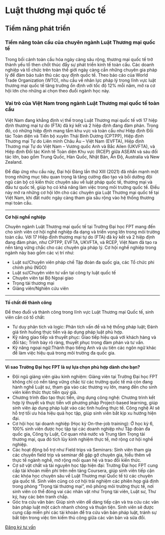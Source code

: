 ![banner](data:image/svg+xml,%3Csvg%20xmlns='http://www.w3.org/2000/svg'%20viewBox='0%200%201731%20301'%3E%3C/svg%3E)

# Luật thương mại quốc tế

## **Tiềm năng phát triển**

### **Tiềm năng toàn cầu của chuyên ngành Luật Thương mại quốc tế**

Trong bối cảnh toàn cầu hóa ngày càng sâu rộng, thương mại quốc tế trở thành yếu tố then chốt thúc đẩy sự phát triển kinh tế toàn cầu. Các doanh nghiệp và tổ chức trên toàn thế giới ngày càng cần những chuyên gia pháp lý để đảm bảo tuân thủ các quy định quốc tế. Theo báo cáo của World Trade Organization (WTO), nhu cầu về nhân lực pháp lý trong lĩnh vực luật thương mại quốc tế tăng trưởng ổn định với tốc độ 12% mỗi năm, mở ra cơ hội lớn cho những ai chọn theo đuổi ngành học này.

### **Vai trò của Việt Nam trong ngành Luật Thương mại quốc tế toàn cầu**

Việt Nam đang khẳng định vị thế trong Luật Thương mại quốc tế với 17 hiệp định thương mại tự do (FTA) đã ký kết và 2 hiệp định đang đàm phán. Trong đó, có những hiệp định mang tầm khu vực và toàn cầu như Hiệp định Đối tác Toàn diện và Tiến bộ xuyên Thái Bình Dương (CPTPP), Hiệp định Thương mại Tự do Liên minh Châu Âu – Việt Nam (EVFTA), Hiệp định Thương mại Tự do Việt Nam – Vương quốc Anh và Bắc Ailen (UKVFTA), và Hiệp định Đối tác Kinh tế Toàn diện Khu vực (RCEP) giữa ASEAN và sáu đối tác lớn, bao gồm Trung Quốc, Hàn Quốc, Nhật Bản, Ấn Độ, Australia và New Zealand.

Để đáp ứng nhu cầu này, Đại hội Đảng lần thứ XIII (2021) đã nhấn mạnh một trong những mục tiêu quan trọng là tăng cường đào tạo và bồi dưỡng đội ngũ cán bộ có kiến thức chuyên sâu về luật pháp quốc tế, thương mại và đầu tư quốc tế, giúp họ có khả năng làm việc trong môi trường quốc tế. Điều này mở ra những cơ hội lớn cho các chuyên gia Luật Thương mại quốc tế tại Việt Nam, khi đất nước ngày càng tham gia sâu rộng vào hệ thống thương mại toàn cầu.

* * *

**Cơ hội nghề nghiệp**

Chuyên ngành Luật Thương mại quốc tế tại Trường Đại học FPT mang đến cho sinh viên cơ hội nghề nghiệp đa dạng và triển vọng lớn trong môi trường toàn cầu. Với 17 Hiệp định thương mại tự do (FTA) đã ký kết và 2 hiệp định đang đàm phán, như CPTPP, EVFTA, UKVFTA, và RCEP, Việt Nam đã tạo ra nền tảng vững chắc cho các chuyên gia pháp lý. Cơ hội nghề nghiệp trong ngành này bao gồm các vị trí như:

- Luật sư/Chuyên viên pháp chế Tập đoàn đa quốc gia, các Tổ chức phi chính phủ (NGO)
- Luật sư/Chuyên viên tư vấn tại công ty luật quốc tế
- Chuyên viên tại Bộ Ngoại giao
- Trọng tài thương mại
- Giảng viên/Nghiên cứu viên

* * *

**Tố chất để thành công**

Để theo đuổi và thành công trong lĩnh vực Luật Thương mại Quốc tế, sinh viên cần có tố chất:

- Tư duy phân tích và logic: Phân tích vấn đề và hệ thống pháp luật; Đánh giá tình huống thực tiễn và áp dụng pháp luật phù hợp.
- Kỹ năng giao tiếp và thuyết phục: Giao tiếp hiệu quả với khách hàng và đối tác; Trình bày rõ ràng, thuyết phục trong đàm phán và tư vấn.
- Kỹ năng ngoại ngữ:Thành thạo tiếng Anh và ưu tiên các ngôn ngữ khác để làm việc hiệu quả trong môi trường đa quốc gia.

* * *

**Vì sao Trường Đại học FPT là sự lựa chọn phù hợp dành cho bạn?**

- Đội ngũ giảng viên giàu kinh nghiệm: Giảng viên tại Trường Đại học FPT không chỉ có nền tảng vững chắc từ các trường quốc tế mà còn đang hành nghề Luật sư, tham gia vào các thương vụ lớn, mang đến cho sinh viên kiến thức thực tiễn quý giá.
- Chương trình đào tạo thực tiễn, ứng dụng công nghệ: Chương trình kết hợp lý thuyết và thực tiễn với phương pháp Project-based learning, giúp sinh viên áp dụng pháp luật vào các tình huống thực tế. Công nghệ AI sẽ hỗ trợ tối ưu hóa hiệu quả học tập, giúp sinh viên bắt kịp xu hướng hiện đại.
- Cơ hội học tại doanh nghiệp (Học kỳ On-the-job training): Ở học kỳ 6, 100% sinh viên được học tập tại các doanh nghiệp như Tập đoàn đa quốc gia, Công ty Luật, Cơ quan nhà nước và Trung tâm Trọng tài thương mại, qua đó tích lũy kinh nghiệm thực tế, mở rộng cơ hội nghề nghiệp.
- Các hoạt động bổ trợ như Field trips và Seminars: Sinh viên tham gia các chuyến field trip và seminar để gặp gỡ chuyên gia, hiểu thêm về thực tế ngành nghề, mở rộng mối quan hệ và trao đổi kiến thức.
- Cơ sở vật chất và tài nguyên học tập hiện đại: Trường Đại học FPT cung cấp tài khoản miễn phí trên nền tảng Coursera, giúp sinh viên tiếp cận các khóa học chuyên sâu về Luật Thương mại Quốc tế từ các chuyên gia quốc tế. Sinh viên cũng có cơ hội trải nghiệm các phiên họp giả định trong phòng “Trọng tài thương mại”, mô phỏng môi trường thực tế, nơi sinh viên có thể đóng vai các nhân vật như Trọng tài viên, Luật sư, Thư ký, hay các bên tranh chấp.
- Góc tra cứu văn bản: Giúp sinh viên dễ dàng tiếp cận và tra cứu các văn bản pháp luật một cách nhanh chóng và thuận tiện. Sinh viên sẽ được cung cấp miễn phí các tài khoản để tra cứu văn bản pháp luật, tránh sự bất tiện trong việc tìm kiếm thủ công giữa các văn bản và sửa đổi.

[Đăng ký tư vấn](https://daihoc.fpt.edu.vn/dang-ky-truc-tuyen/)